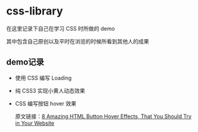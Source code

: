 # css-library

在这里记录下自己在学习 CSS 时所做的 demo

其中包含自己原创以及平时在浏览的时候所看到其他人的成果

## demo记录

- 使用 CSS 编写 Loading

- 纯 CSS3 实现小黄人动态效果

- CSS 编写按钮 hover 效果

  原文链接：[8 Amazing HTML Button Hover Effects, That You Should Try in Your Website](https://www.blog.duomly.com/html-button-hover-effects/#intro-to-html-button-hover-effects)

